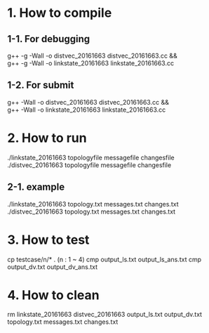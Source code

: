 # 1. How to compile
## 1-1. For debugging
g++ -g -Wall -o distvec_20161663 distvec_20161663.cc && \
g++ -g -Wall -o linkstate_20161663 linkstate_20161663.cc

## 1-2. For submit
g++ -Wall -o distvec_20161663 distvec_20161663.cc && \
g++ -Wall -o linkstate_20161663 linkstate_20161663.cc

# 2. How to run
./linkstate_20161663 topologyfile messagefile changesfile
./distvec_20161663 topologyfile messagefile changesfile

## 2-1. example
./linkstate_20161663 topology.txt messages.txt changes.txt
./distvec_20161663 topology.txt messages.txt changes.txt

# 3. How to test

cp testcase/n/* . (n : 1 ~ 4)
cmp output_ls.txt output_ls_ans.txt
cmp output_dv.txt output_dv_ans.txt

# 4. How to clean
rm linkstate_20161663 distvec_20161663 output_ls.txt output_dv.txt topology.txt messages.txt changes.txt
